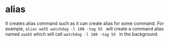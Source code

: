 alias
=======

It creates alias command such as it can create alias for some command. For example, `alias wa55 watchdog -l 100 -tag 55 ` will create a command alias named `zwa55` which will call `watchdog -l 100 -tag 55 ` in the background.
